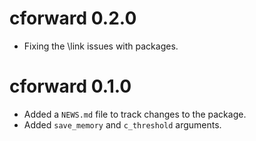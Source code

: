 # cforward 0.2.0

* Fixing the \link issues with packages.

# cforward 0.1.0

* Added a `NEWS.md` file to track changes to the package.
* Added `save_memory` and `c_threshold` arguments.
